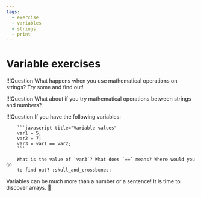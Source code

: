 ```yaml
---
tags:
  - exercise
  - variables
  - strings
  - print
---
```

# Variable exercises

!!!Question
        What happens when you use mathematical operations on strings? Try some
        and find out!

!!!Question
        What about if you try mathematical operations between
        strings and numbers?

!!!Question
        If you have the following variables:

        ```javascript title="Variable values"
        var1 = 5;
        var2 = 7;
        var3 = var1 == var2;
        ```

        What is the value of `var3`? What does `==` means? Where would you go
        to find out? :skull_and_crossbones:

Variables can be much more than a number or a sentence! It is time to
discover arrays. :mag_right:

